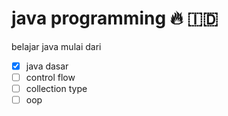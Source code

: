 # java programming 🔥 🇮🇩

belajar java mulai dari

- [x] java dasar
- [ ] control flow
- [ ] collection type
- [ ] oop
